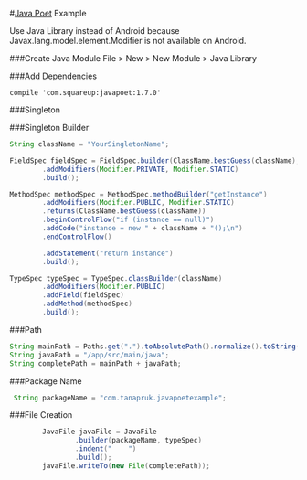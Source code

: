 
#[Java Poet](https://github.com/square/javapoet) Example

Use Java Library instead of Android because 
Javax.lang.model.element.Modifier is not available on Android.

###Create Java Module
File > New > New Module > Java Library 

###Add Dependencies
```
compile 'com.squareup:javapoet:1.7.0'
```

###Singleton 

###Singleton Builder
```Java
String className = "YourSingletonName";

FieldSpec fieldSpec = FieldSpec.builder(ClassName.bestGuess(className), "instance")
        .addModifiers(Modifier.PRIVATE, Modifier.STATIC)
        .build();

MethodSpec methodSpec = MethodSpec.methodBuilder("getInstance")
        .addModifiers(Modifier.PUBLIC, Modifier.STATIC)
        .returns(ClassName.bestGuess(className))
        .beginControlFlow("if (instance == null)")
        .addCode("instance = new " + className + "();\n")
        .endControlFlow()

        .addStatement("return instance")
        .build();

TypeSpec typeSpec = TypeSpec.classBuilder(className)
        .addModifiers(Modifier.PUBLIC)
        .addField(fieldSpec)
        .addMethod(methodSpec)
        .build();
```

###Path
```Java
String mainPath = Paths.get(".").toAbsolutePath().normalize().toString();
String javaPath = "/app/src/main/java";
String completePath = mainPath + javaPath;
```

###Package Name
```Java
 String packageName = "com.tanapruk.javapoetexample";
 ```
        
###File Creation
```Java
        JavaFile javaFile = JavaFile
                .builder(packageName, typeSpec)
                .indent("    ")
                .build();
        javaFile.writeTo(new File(completePath));
```
